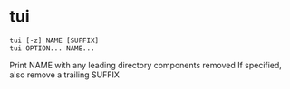 # tui

```
tui [-z] NAME [SUFFIX]
tui OPTION... NAME...
```

Print NAME with any leading directory components removed
If specified, also remove a trailing SUFFIX
